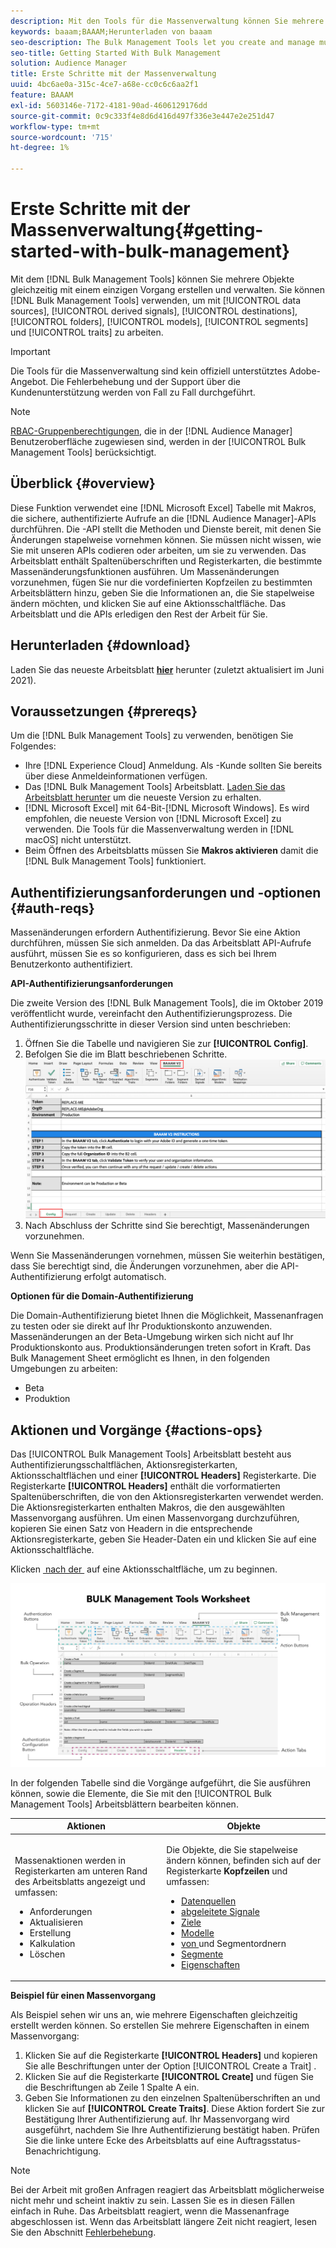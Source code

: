 ```yaml
---
description: Mit den Tools für die Massenverwaltung können Sie mehrere Objekte gleichzeitig mit einem einzigen Vorgang erstellen und verwalten. Sie können Tools für die Massenverwaltung verwenden, um mit Datenquellen, abgeleiteten Signalen, Zielen, Ordnern, Segmenten und Eigenschaften zu arbeiten.
keywords: baaam;BAAAM;Herunterladen von baaam
seo-description: The Bulk Management Tools let you create and manage multiple objects at once with single operation. You can use Bulk Management Tools to work with data sources, derived signals, destinations, folders, segments, and traits.
seo-title: Getting Started With Bulk Management
solution: Audience Manager
title: Erste Schritte mit der Massenverwaltung
uuid: 4bc6ae0a-315c-4ce7-a68e-cc0c6c6aa2f1
feature: BAAAM
exl-id: 5603146e-7172-4181-90ad-4606129176dd
source-git-commit: 0c9c333f4e8d6d416d497f336e3e447e2e251d47
workflow-type: tm+mt
source-wordcount: '715'
ht-degree: 1%

---
```



# Erste Schritte mit der Massenverwaltung{#getting-started-with-bulk-management}

Mit dem [!DNL Bulk Management Tools] können Sie mehrere Objekte gleichzeitig mit einem einzigen Vorgang erstellen und verwalten. Sie können [!DNL Bulk Management Tools] verwenden, um mit [!UICONTROL data sources], [!UICONTROL derived signals], [!UICONTROL destinations], [!UICONTROL folders], [!UICONTROL models], [!UICONTROL segments] und [!UICONTROL traits] zu arbeiten.

>[!IMPORTANT]
>
>Die Tools für die Massenverwaltung sind kein offiziell unterstütztes Adobe-Angebot. Die Fehlerbehebung und der Support über die Kundenunterstützung werden von Fall zu Fall durchgeführt.

<!-- 

c_bulk_start.xml

 -->

>[!NOTE]
>
>[RBAC-Gruppenberechtigungen](../../features/administration/administration-overview.md), die in der [!DNL Audience Manager] Benutzeroberfläche zugewiesen sind, werden in der [!UICONTROL Bulk Management Tools] berücksichtigt.

## Überblick {#overview}

Diese Funktion verwendet eine [!DNL Microsoft Excel] Tabelle mit Makros, die sichere, authentifizierte Aufrufe an die [!DNL Audience Manager]-APIs durchführen. Die -API stellt die Methoden und Dienste bereit, mit denen Sie Änderungen stapelweise vornehmen können. Sie müssen nicht wissen, wie Sie mit unseren APIs codieren oder arbeiten, um sie zu verwenden. Das Arbeitsblatt enthält Spaltenüberschriften und Registerkarten, die bestimmte Massenänderungsfunktionen ausführen. Um Massenänderungen vorzunehmen, fügen Sie nur die vordefinierten Kopfzeilen zu bestimmten Arbeitsblättern hinzu, geben Sie die Informationen an, die Sie stapelweise ändern möchten, und klicken Sie auf eine Aktionsschaltfläche. Das Arbeitsblatt und die APIs erledigen den Rest der Arbeit für Sie.

## Herunterladen {#download}

Laden Sie das neueste Arbeitsblatt **[hier](assets/BAAAM_V2_20210609.xlsm)** herunter (zuletzt aktualisiert im Juni 2021).

## Voraussetzungen {#prereqs}

Um die [!DNL Bulk Management Tools] zu verwenden, benötigen Sie Folgendes:

* Ihre [!DNL Experience Cloud] Anmeldung. Als -Kunde sollten Sie bereits über diese Anmeldeinformationen verfügen.
* Das [!DNL Bulk Management Tools] Arbeitsblatt. [Laden Sie das Arbeitsblatt herunter](assets/BAAAM_V2_20210609.xlsm) um die neueste Version zu erhalten.
* [!DNL Microsoft Excel] mit 64-Bit-[!DNL Microsoft Windows]. Es wird empfohlen, die neueste Version von [!DNL Microsoft Excel] zu verwenden. Die Tools für die Massenverwaltung werden in [!DNL macOS] nicht unterstützt.
* Beim Öffnen des Arbeitsblatts müssen Sie **Makros aktivieren** damit die [!DNL Bulk Management Tools] funktioniert.

## Authentifizierungsanforderungen und -optionen {#auth-reqs}

Massenänderungen erfordern Authentifizierung. Bevor Sie eine Aktion durchführen, müssen Sie sich anmelden. Da das Arbeitsblatt API-Aufrufe ausführt, müssen Sie es so konfigurieren, dass es sich bei Ihrem Benutzerkonto authentifiziert.

**API-Authentifizierungsanforderungen**

Die zweite Version des [!DNL Bulk Management Tools], die im Oktober 2019 veröffentlicht wurde, vereinfacht den Authentifizierungsprozess. Die Authentifizierungsschritte in dieser Version sind unten beschrieben:

1. Öffnen Sie die Tabelle und navigieren Sie zur **[!UICONTROL Config]**.
2. Befolgen Sie die im Blatt beschriebenen Schritte.
   ![](assets/baaam-authentication.png)
3. Nach Abschluss der Schritte sind Sie berechtigt, Massenänderungen vorzunehmen.

Wenn Sie Massenänderungen vornehmen, müssen Sie weiterhin bestätigen, dass Sie berechtigt sind, die Änderungen vorzunehmen, aber die API-Authentifizierung erfolgt automatisch.

**Optionen für die Domain-Authentifizierung**

Die Domain-Authentifizierung bietet Ihnen die Möglichkeit, Massenanfragen zu testen oder sie direkt auf Ihr Produktionskonto anzuwenden. Massenänderungen an der Beta-Umgebung wirken sich nicht auf Ihr Produktionskonto aus. Produktionsänderungen treten sofort in Kraft. Das Bulk Management Sheet ermöglicht es Ihnen, in den folgenden Umgebungen zu arbeiten:

* Beta
* Produktion

## Aktionen und Vorgänge {#actions-ops}

Das [!UICONTROL Bulk Management Tools] Arbeitsblatt besteht aus Authentifizierungsschaltflächen, Aktionsregisterkarten, Aktionsschaltflächen und einer **[!UICONTROL Headers]** Registerkarte. Die Registerkarte **[!UICONTROL Headers]** enthält die vorformatierten Spaltenüberschriften, die von den Aktionsregisterkarten verwendet werden. Die Aktionsregisterkarten enthalten Makros, die den ausgewählten Massenvorgang ausführen. Um einen Massenvorgang durchzuführen, kopieren Sie einen Satz von Headern in die entsprechende Aktionsregisterkarte, geben Sie Header-Daten ein und klicken Sie auf eine Aktionsschaltfläche.

Klicken [&#x200B; nach der &#x200B;](#auth-reqs) auf eine Aktionsschaltfläche, um zu beginnen.

![](assets/baaam-worksheet.png)

In der folgenden Tabelle sind die Vorgänge aufgeführt, die Sie ausführen können, sowie die Elemente, die Sie mit den [!UICONTROL Bulk Management Tools] Arbeitsblättern bearbeiten können.

<table id="table_B9B3E09B692E42BAA52FB32C18B00709"> 
 <thead> 
  <tr> 
   <th colname="col1" class="entry"> Aktionen </th> 
   <th colname="col2" class="entry"> Objekte </th> 
  </tr> 
 </thead>
 <tbody> 
  <tr> 
   <td colname="col1"> <p>Massenaktionen werden in Registerkarten am unteren Rand des Arbeitsblatts angezeigt und umfassen: </p> <p> 
     <ul id="ul_49F46B9E00C045D29E40258EB7BDCFBB"> 
      <li id="li_193C41EA19EF4D738FBA037D2BF9B05C">Anforderungen </li> 
      <li id="li_5BE2E13D839F4958AAA5C01B7EFC5096">Aktualisieren </li> 
      <li id="li_4CCCC739795945DF8C89787F9A67EB88">Erstellung     </li> 
      <li id="li_C7D36D2BDF0448CEAF3A5EABE41038E8">Kalkulation </li> 
      <li id="li_07A3E94326124A3092362D9896EB7732">Löschen </li> 
     </ul> </p> </td> 
   <td colname="col2"> <p>Die Objekte, die Sie stapelweise ändern können, befinden sich auf der Registerkarte <b><span class="uicontrol">Kopfzeilen</span></b> und umfassen: </p> <p> 
     <ul id="ul_A7A96F2B1B63430B9A1E1184AC5FA8F2"> 
      <li id="li_E3D9E2E190B04BE685337AC6140C371C"> <a href="../../features/datasources-list-and-settings.md#data-sources-list-and-settings"> Datenquellen</a> </li> 
      <li id="li_B645385E40684FA28770913EAF18CB2C"> <a href="../../features/derived-signals.md"> abgeleitete Signale</a> </li> 
      <li id="li_9059F8C4A41A410899BDEFC76D3F5949"> <a href="../../features/destinations/destinations.md"> Ziele</a> </li> 
      <li> <a href="../../features/algorithmic-models/understanding-models.md"> Modelle</a> </li> 
      <li id="li_BB5A445150754E53AA38C78461326932"> <a href="../../features/traits/trait-storage.md#trait-storage"> von </a> und Segmentordnern </li> 
      <li id="li_7A27DBF64E0945CF8AE8C96E8C6EDA09"> <a href="../../features/segments/segments-purpose.md"> Segmente</a> </li> 
      <li id="li_A4640A34930040DEA8555EAF0AE2A702"> <a href="../../features/traits/trait-details-page.md"> Eigenschaften</a> </li> 
     </ul> </p> </td> 
  </tr> 
 </tbody> 
</table>

**Beispiel für einen Massenvorgang**

Als Beispiel sehen wir uns an, wie mehrere Eigenschaften gleichzeitig erstellt werden können. So erstellen Sie mehrere Eigenschaften in einem Massenvorgang:

1. Klicken Sie auf die Registerkarte **[!UICONTROL Headers]** und kopieren Sie alle Beschriftungen unter der Option [!UICONTROL Create a Trait] .
2. Klicken Sie auf die Registerkarte **[!UICONTROL Create]** und fügen Sie die Beschriftungen ab Zeile 1 Spalte A ein.
3. Geben Sie Informationen zu den einzelnen Spaltenüberschriften an und klicken Sie auf **[!UICONTROL Create Traits]**. Diese Aktion fordert Sie zur Bestätigung Ihrer Authentifizierung auf. Ihr Massenvorgang wird ausgeführt, nachdem Sie Ihre Authentifizierung bestätigt haben. Prüfen Sie die linke untere Ecke des Arbeitsblatts auf eine Auftragsstatus-Benachrichtigung.


>[!NOTE]
>
>Bei der Arbeit mit großen Anfragen reagiert das Arbeitsblatt möglicherweise nicht mehr und scheint inaktiv zu sein. Lassen Sie es in diesen Fällen einfach in Ruhe. Das Arbeitsblatt reagiert, wenn die Massenanfrage abgeschlossen ist. Wenn das Arbeitsblatt längere Zeit nicht reagiert, lesen Sie den Abschnitt [Fehlerbehebung](../../reference/bulk-management-tools/bulk-troubleshooting.md).
